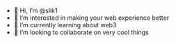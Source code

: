 - 👋 Hi, I’m @slik1
- 👀 I’m interested in making your web experience better
- 🌱 I’m currently learning about web3
- 💞️ I’m looking to collaborate on very cool things


<!---
slik1/slik1 is a ✨ special ✨ repository because its `README.md` (this file) appears on your GitHub profile.
You can click the Preview link to take a look at your changes.
--->
